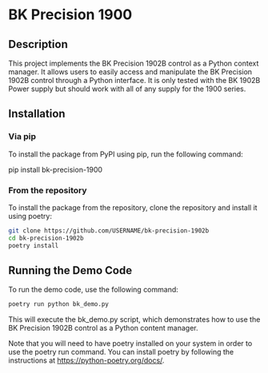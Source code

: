 # BK Precision 1900

## Description

This project implements the BK Precision 1902B control as a Python context manager. It allows users to easily access and manipulate the BK Precision 1902B control through a Python interface. It is only tested with the BK 1902B Power supply but should work with all of any supply for the 1900 series.

## Installation

### Via pip

To install the package from PyPI using pip, run the following command:

pip install bk-precision-1900

### From the repository

To install the package from the repository, clone the repository and install it using poetry:

```bash
git clone https://github.com/USERNAME/bk-precision-1902b
cd bk-precision-1902b
poetry install
```

## Running the Demo Code

To run the demo code, use the following command:

```bash
poetry run python bk_demo.py
```

This will execute the bk_demo.py script, which demonstrates how to use the BK Precision 1902B control as a Python content manager.

Note that you will need to have poetry installed on your system in order to use the poetry run command. You can install poetry by following the instructions at https://python-poetry.org/docs/.
